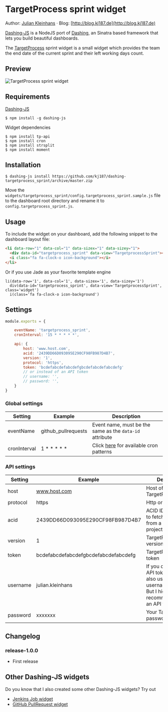# TargetProcess sprint widget

Author: [Julian Kleinhans](https://github.com/kj187) · Blog: [http://blog.kj187.de](http://blog.kj187.de)

[Dashing-JS](https://github.com/fabiocaseri/dashing-js) is a NodeJS port of [Dashing](http://dashing.io/), an Sinatra based framework that lets you build beautiful dashboards.

The [TargetProcess](https://www.targetprocess.com/) sprint widget is a small widget which provides the team the end date of the current sprint and their left working days count. 
 
## Preview 

![TargetProcess sprint widget](http://res.cloudinary.com/kj187/image/upload/v1452759600/targetprocess_sprint_xqqzeg.png)

## Requirements

[Dashing-JS](https://github.com/fabiocaseri/dashing-js)
```ssh
$ npm install -g dashing-js
```

Widget dependencies
```shell
$ npm install tp-api
$ npm install cron
$ npm install strsplit
$ npm install moment
```

## Installation
```shell
$ dashing-js install https://github.com/kj187/dashing-targetprocess_sprint/archive/master.zip
```
Move the `widgets/targetprocess_sprint/config.targetprocess_sprint.sample.js` file to the dashboard root directory and rename it to `config.targetprocess_sprint.js`. 

## Usage
To include the widget on your dashboard, add the following snippet to the dashboard layout file:

```html
<li data-row="1" data-col="1" data-sizex="1" data-sizey="1">
  <div data-id="targetprocess_sprint" data-view="TargetprocessSprint"></div>
  <i class="fa fa-clock-o icon-background"></i>
</li>
```
Or if you use Jade as your favorite template engine 
```jade
li(data-row='1', data-col='1', data-sizex='1', data-sizey='1')
  div(data-id='targetprocess_sprint', data-view='TargetprocessSprint', class='widget')
  i(class='fa fa-clock-o icon-background')
```

## Settings

```javascript
module.exports = {

    eventName: 'targetprocess_sprint',
    cronInterval: '15 * * * * *',

    api: {
        host: 'www.host.com',
        acid: '2439DD66D093095E290CF98FB987D4B7',
        version: '1',
        protocol: 'https',
        token: 'bcdefabcdefabcdefgbcdefabcdefabcdefg'
        // or instead of an API token
        // username: '',
        // password: '',
    }
}
```

### Global settings
| Setting       | Example              | Description                |
| ------------- |----------------------| ---------------------------|
| eventName     | github_pullrequests  | Event name, must be the same as the `data-id` attribute |
| cronInterval     | 1 * * * * *  | Click [here](https://github.com/ncb000gt/node-cron) for available cron patterns |

### API settings
| Setting       | Example              | Description                |
| ------------- |----------------------| ---------------------------|
| host     | www.host.com  | Host of your TargetProcess |
| protocol     | https  | Http or https |
| acid     | 2439DD66D093095E290CF98FB987D4B7 | ACID ID if you want to fetch something from a specific project |
| version     | 1  | TargetProcess API version, dont change |
| token     | bcdefabcdefabcdefgbcdefabcdefabcdefg  | TargetProcess API token |
| username     | julian.kleinhans  | If you dont have an API token, you can also use your username/password. But I highly recommend to use an API token |
| password     | xxxxxxx  | Your TargetProcess password |

## Changelog

### release-1.0.0
* First release

## Other Dashing-JS widgets
Do you know that I also created some other Dashing-JS widgets? Try out

* [Jenkins Job widget](http://goo.gl/X3WM3r)
* [GitHub PullRequest widget](http://goo.gl/QqEVkl)

